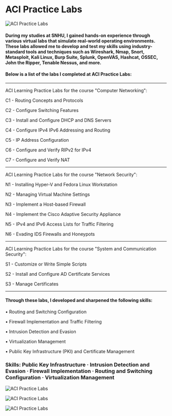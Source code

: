 # ACI Practice Labs

![ACI Practice Labs](https://i.imgur.com/k2dYPmk.png)

#### During my studies at SNHU, I gained hands-on experience through various virtual labs that simulate real-world operating environments. These labs allowed me to develop and test my skills using industry-standard tools and techniques such as Wireshark, Nmap, Snort, Metasploit, Kali Linux, Burp Suite, Splunk, OpenVAS, Hashcat, OSSEC, John the Ripper, Tenable Nessus, and more.

#### Below is a list of the labs I completed at ACI Practice Labs:

---

ACI Learning Practice Labs for the course "Computer Networking":

C1 - Routing Concepts and Protocols

C2 - Configure Switching Features

C3 - Install and Configure DHCP and DNS Servers

C4 - Configure IPv4 IPv6 Addressing and Routing

C5 - IP Address Configuration

C6 - Configure and Verify RIPv2 for IPv4

C7 - Configure and Verify NAT

---
ACI Learning Practice Labs for the course "Network Security":

N1 - Installing Hyper-V and Fedora Linux Workstation

N2 - Managing Virtual Machine Settings

N3 - Implement a Host-based Firewall

N4 - Implement the Cisco Adaptive Security Appliance

N5 - IPv4 and IPv6 Access Lists for Traffic Filtering

N6 - Evading IDS Firewalls and Honeypots

---

ACI Learning Practice Labs for the course "System and Communication Security":

S1 - Customize or Write Simple Scripts

S2 - Install and Configure AD Certificate Services

S3 - Manage Certificates

---

#### Through these labs, I developed and sharpened the following skills:

 • Routing and Switching Configuration
 
 • Firewall Implementation and Traffic Filtering
 
 • Intrusion Detection and Evasion
 
 • Virtualization Management
 
 • Public Key Infrastructure (PKI) and Certificate Management

### Skills: Public Key Infrastructure · Intrusion Detection and Evasion · Firewall Implementation · Routing and Switching Configuration · Virtualization Management

![ACI Practice Labs](https://i.imgur.com/fYzBdx7.png)

![ACI Practice Labs](https://i.imgur.com/umPiil9.png)

![ACI Practice Labs](https://i.imgur.com/1aYEClg.png)
